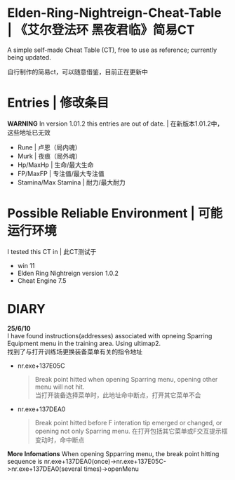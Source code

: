 # Elden-Ring-Nightreign-Cheat-Table | 《艾尔登法环 黑夜君临》简易CT
A simple self-made Cheat Table (CT), free to use as reference; currently being updated.

自行制作的简易ct，可以随意借鉴，目前正在更新中

# Entries | 修改条目
**WARNING** In version 1.01.2 this entries are out of date. | 在新版本1.01.2中，这些地址已无效
 * Rune | 卢恩（局内魂）
 * Murk | 夜痕（局外魂）
 * Hp/MaxHp | 生命/最大生命
 * FP/MaxFP | 专注值/最大专注值
 * Stamina/Max Stamina | 耐力/最大耐力

# Possible Reliable Environment | 可能运行环境
 I tested this CT in | 此CT测试于
  * win 11
  * Elden Ring Nightreign version 1.0.2
  * Cheat Engine 7.5

# DIARY

**25/6/10**  
I have found instructions(addresses) associated with opneing Sparring Equipment menu in the training area. Using ultimap2.  
找到了与打开训练场更换装备菜单有关的指令地址  
 * nr.exe+137E05C
    > Break point hitted when opening Sparring menu, opening other menu will not hit.  
    > 当打开装备选择菜单时，此地址命中断点，打开其它菜单不会
 * nr.exe+137DEA0
    > Break point hitted before F interation tip emerged or changed, or opening not only Sparring menu.
    > 在打开包括其它菜单或F交互提示框变动时，命中断点

**More Infomations**
When opening Spparring menu, the break point hitting sequence is nr.exe+137DEA0(once)->nr.exe+137E05C->nr.exe+137DEA0(several times)->openMenu
